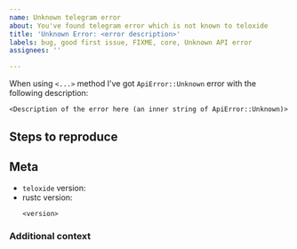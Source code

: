 ```yaml
---
name: Unknown telegram error
about: You've found telegram error which is not known to teloxide
title: 'Unknown Error: <error description>'
labels: bug, good first issue, FIXME, core, Unknown API error
assignees: ''

---
```


When using `<...>` method I've got  `ApiError::Unknown` error with the following description:
```text
<Description of the error here (an inner string of ApiError::Unknown)>
```

## Steps to reproduce

<!-- Steps to reproduce the issue - get the same error -->

## Meta

- `teloxide` version: <!-- (e.g.: `0.3.1`) -->
- rustc version:
  ```
  <version>
  ```
  <!-- use `rustc --version --verbose` to get it -->

### Additional context

<!-- Describe any additional context here, if needed-->
